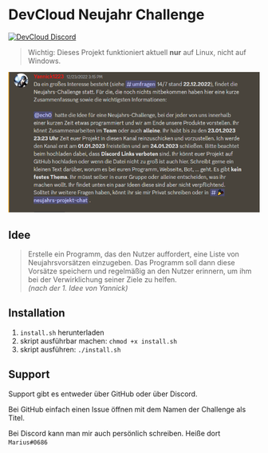 # DevCloud Neujahr Challenge

[![DevCloud Discord](https://img.shields.io/badge/DevCloud%20Discord-%235865F2.svg?style=for-the-badge&logo=discord&logoColor=white)](https://discord.gg/QKWQZNQDv8)

> Wichtig: Dieses Projekt funktioniert aktuell **nur** auf Linux, nicht auf Windows.

![intro message in german](message.png)

## Idee

> Erstelle ein Programm, das den Nutzer auffordert, eine Liste von Neujahrsvorsätzen einzugeben. Das Programm soll dann diese Vorsätze speichern und regelmäßig an den Nutzer erinnern, um ihm bei der Verwirklichung seiner Ziele zu helfen.  
> *(nach der 1. Idee von Yannick)*

## Installation

1. `install.sh` herunterladen
2. skript ausführbar machen: `chmod +x install.sh`
3. skript ausführen: `./install.sh`

## Support

Support gibt es entweder über GitHub oder über Discord.

Bei GitHub einfach einen Issue öffnen mit dem Namen der Challenge als Titel.

Bei Discord kann man mir auch persönlich schreiben. Heiße dort `Marius#0686`
